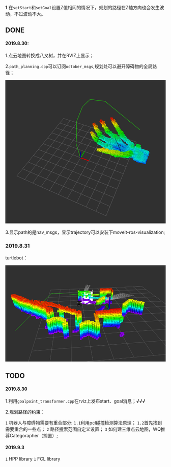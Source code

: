 **1**.在``setStart``和``setGoal``设置Z值相同的情况下，规划的路径在Z轴方向也会发生波动，不过波动不大。

## DONE

#### 2019.8.30:

1.点云地图转换成八叉树，并在RVIZ上显示；

2.``path_planning.cpp``可以订阅``october_msgs``,规划处可以避开障碍物的全局路径；

![](assets/markdown-img-paste-2019083100314129.png)

3.显示path的是nav_msgs，显示trajectory可以安装下moveit-ros-visualization;

### 2019.8.31
turtlebot：

![](assets/markdown-img-paste-20190831111334456.png)

## TODO

#### 2019.8.30

1.利用``goalpoint_transformer.cpp``在rviz上发布start、goal消息；**√√√**

2.规划路径的约束：

``1`` 机器人与障碍物需要有重合部分:
``1.1``利用pcl碰撞检测算法原理；
``1.2``首先找到需要重合的一些点；
``2`` 路径搜索范围自定义设置；
``3`` 如何建三维点云地图，WQ推荐Categorapher（搁置）;


#### 2019.9.3
``1`` HPP library
``1`` FCL library
